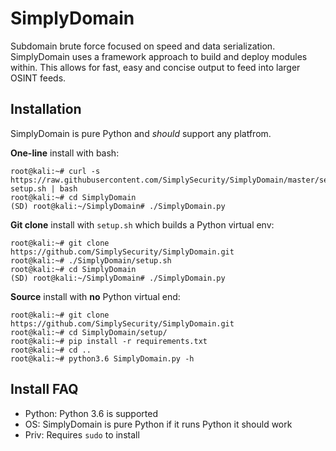 # SimplyDomain
Subdomain brute force focused on speed and data serialization. 
SimplyDomain uses a framework approach to build and deploy modules within. This allows
for fast, easy and concise output to feed into larger OSINT feeds.

## Installation
SimplyDomain is pure Python and *should* support any platfrom. 

**One-line** install with bash:
```
root@kali:~# curl -s https://raw.githubusercontent.com/SimplySecurity/SimplyDomain/master/setup/oneline-setup.sh | bash
root@kali:~# cd SimplyDomain
(SD) root@kali:~/SimplyDomain# ./SimplyDomain.py
```

**Git clone** install with `setup.sh` which builds a Python virtual env:
```
root@kali:~# git clone https://github.com/SimplySecurity/SimplyDomain.git
root@kali:~# ./SimplyDomain/setup.sh
root@kali:~# cd SimplyDomain
(SD) root@kali:~/SimplyDomain# ./SimplyDomain.py
```

**Source** install with **no** Python virtual end:
```
root@kali:~# git clone https://github.com/SimplySecurity/SimplyDomain.git
root@kali:~# cd SimplyDomain/setup/
root@kali:~# pip install -r requirements.txt
root@kali:~# cd ..
root@kali:~# python3.6 SimplyDomain.py -h
```

## Install FAQ
* Python: Python 3.6 is supported
* OS: SimplyDomain is pure Python if it runs Python it should work
* Priv: Requires `sudo` to install


